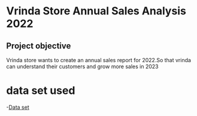 # Vrinda Store Annual Sales Analysis 2022

## Project objective
Vrinda store wants to create an annual sales report for 2022.So that vrinda can understand their customers and grow more sales in 2023

# data set used
-<a href="https://github.com/keerthi-12334/Data-analysis-dashboard/blob/main/Vrinda%20Store%20Data%20Analysis%20(keerthi).xlsx">Data set</a>


